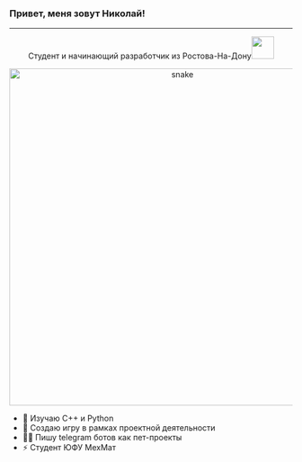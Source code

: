 ### Привет, меня зовут Николай!

---

<p align="center">
  Студент и начинающий разработчик из Ростова-На-Дону<img src="https://media.giphy.com/media/WUlplcMpOCEmTGBtBW/giphy.gif" width="40px">
</p>
<p align="center">
  
 <img width="600" src="github-snake.svg" alt="snake"/>
</p>

- 🔭 Изучаю C++ и Python
- 🌱 Создаю игру в рамках проектной деятельности
- 👨‍💻 Пишу telegram ботов как пет-проекты
- ⚡ Студент ЮФУ МехМат
